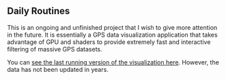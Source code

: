 <div class="card">
  <h2 class="page-title">Daily Routines</h2>
  <iron-image style="width:100%; height:160px" sizing="cover" src="../../../images/project/daily-routines.jpg"></iron-image>
  <p>
    This is an ongoing and unfinished project that I wish to give more attention in the future.
    It is essentially a GPS data visualization application that takes advantage of GPU and shaders to provide extremely fast and interactive filtering of massive GPS datasets.
  </p>
  <p>
    You can <a href="http://akirodic.com/p/daily-routines/" target="_blank">see the last running version of the visualization here</a>. However, the data has not been updated in years.
  </p>
</div>
